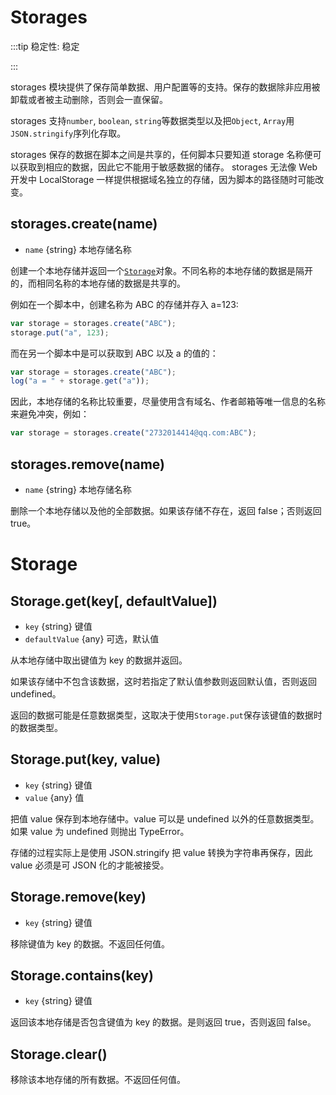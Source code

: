 # Storages

:::tip 稳定性: 稳定

:::

storages 模块提供了保存简单数据、用户配置等的支持。保存的数据除非应用被卸载或者被主动删除，否则会一直保留。

storages 支持`number`, `boolean`, `string`等数据类型以及把`Object`, `Array`用`JSON.stringify`序列化存取。

storages 保存的数据在脚本之间是共享的，任何脚本只要知道 storage 名称便可以获取到相应的数据，因此它不能用于敏感数据的储存。
storages 无法像 Web 开发中 LocalStorage 一样提供根据域名独立的存储，因为脚本的路径随时可能改变。

## storages.create(name)

-   `name` {string} 本地存储名称

创建一个本地存储并返回一个[`Storage`](#storage)对象。不同名称的本地存储的数据是隔开的，而相同名称的本地存储的数据是共享的。

例如在一个脚本中，创建名称为 ABC 的存储并存入 a=123:

```js
var storage = storages.create("ABC");
storage.put("a", 123);
```

而在另一个脚本中是可以获取到 ABC 以及 a 的值的：

```js
var storage = storages.create("ABC");
log("a = " + storage.get("a"));
```

因此，本地存储的名称比较重要，尽量使用含有域名、作者邮箱等唯一信息的名称来避免冲突，例如：

```js
var storage = storages.create("2732014414@qq.com:ABC");
```

## storages.remove(name)

-   `name` {string} 本地存储名称

删除一个本地存储以及他的全部数据。如果该存储不存在，返回 false；否则返回 true。

# Storage

## Storage.get(key[, defaultValue])

-   `key` {string} 键值
-   `defaultValue` {any} 可选，默认值

从本地存储中取出键值为 key 的数据并返回。

如果该存储中不包含该数据，这时若指定了默认值参数则返回默认值，否则返回 undefined。

返回的数据可能是任意数据类型，这取决于使用`Storage.put`保存该键值的数据时的数据类型。

## Storage.put(key, value)

-   `key` {string} 键值
-   `value` {any} 值

把值 value 保存到本地存储中。value 可以是 undefined 以外的任意数据类型。如果 value 为 undefined 则抛出 TypeError。

存储的过程实际上是使用 JSON.stringify 把 value 转换为字符串再保存，因此 value 必须是可 JSON 化的才能被接受。

## Storage.remove(key)

-   `key` {string} 键值

移除键值为 key 的数据。不返回任何值。

## Storage.contains(key)

-   `key` {string} 键值

返回该本地存储是否包含键值为 key 的数据。是则返回 true，否则返回 false。

## Storage.clear()

移除该本地存储的所有数据。不返回任何值。
